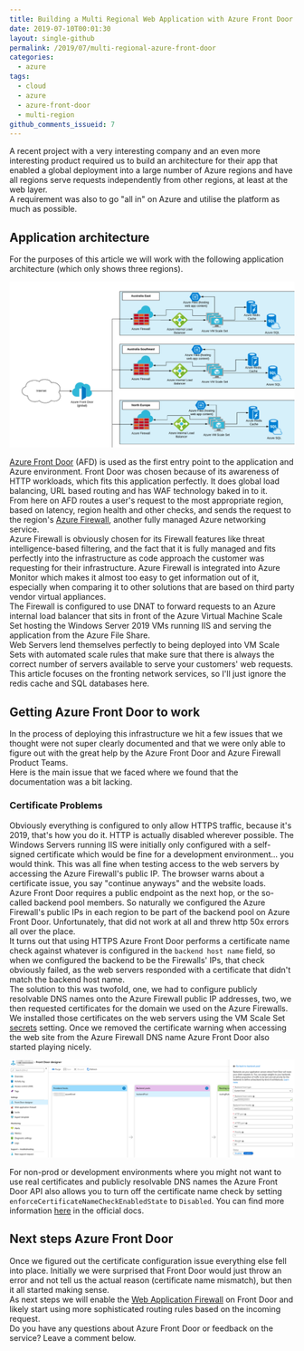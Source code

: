 ```yaml
---
title: Building a Multi Regional Web Application with Azure Front Door
date: 2019-07-10T00:01:30
layout: single-github
permalink: /2019/07/multi-regional-azure-front-door
categories:
  - azure
tags:
  - cloud
  - azure
  - azure-front-door
  - multi-region
github_comments_issueid: 7
---
```


A recent project with a very interesting company and an even more interesting product required us to build an architecture for their app that enabled a global deployment into a large number of Azure regions and have all regions serve requests independently from other regions, at least at the web layer.<br>
A requirement was also to go "all in" on Azure and utilise the platform as much as possible.

## Application architecture

For the purposes of this article we will work with the following application architecture (which only shows three regions).

![azure application architecture](/media/2019/07/app_arch.png)

[Azure Front Door](https://azure.microsoft.com/en-au/services/frontdoor/) (AFD) is used as the first entry point to the application and Azure environment. Front Door was chosen because of its awareness of HTTP workloads, which fits this application perfectly. It does global load balancing, URL based routing and has WAF technology baked in to it.<br>
From here on AFD routes a user's request to the most appropriate region, based on latency, region health and other checks, and sends the request to the region's [Azure Firewall](https://azure.microsoft.com/en-au/services/azure-firewall/), another fully managed Azure networking service.<br>
Azure Firewall is obviously chosen for its Firewall features like threat intelligence-based filtering, and the fact that it is fully managed and fits perfectly into the infrastructure as code approach the customer was requesting for their infrastructure. Azure Firewall is integrated into Azure Monitor which makes it almost too easy to get information out of it, especially when comparing it to other solutions that are based on third party vendor virtual appliances.<br>
The Firewall is configured to use DNAT to forward requests to an Azure internal load balancer that sits in front of the Azure Virtual Machine Scale Set hosting the Windows Server 2019 VMs running IIS and serving the application from the Azure File Share.<br>
Web Servers lend themselves perfectly to being deployed into VM Scale Sets with automated scale rules that make sure that there is always the correct number of servers available to serve your customers' web requests.
This article focuses on the fronting network services, so I'll just ignore the redis cache and SQL databases here.

## Getting Azure Front Door to work

In the process of deploying this infrastructure we hit a few issues that we thought were not super clearly documented and that we were only able to figure out with the great help by the Azure Front Door and Azure Firewall Product Teams.<br>
Here is the main issue that we faced where we found that the documentation was a bit lacking.

### Certificate Problems

Obviously everything is configured to only allow HTTPS traffic, because it's 2019, that's how you do it. HTTP is actually disabled wherever possible.
The Windows Servers running IIS were initially only configured with a self-signed certificate which would be fine for a development environment... you would think. This was all fine when testing access to the web servers by accessing the Azure Firewall's public IP. The browser warns about a certificate issue, you say "continue anyways" and the website loads.<br>
Azure Front Door requires a public endpoint as the next hop, or the so-called backend pool members. So naturally we configured the Azure Firewall's public IPs in each region to be part of the backend pool on Azure Front Door. Unfortunately, that did not work at all and threw http 50x errors all over the place.<br>
It turns out that using HTTPS Azure Front Door performs a certificate name check against whatever is configured in the `backend host name` field, so when we configured the backend to be the Firewalls' IPs, that check obviously failed, as the web servers responded with a certificate that didn't match the backend host name.<br>
The solution to this was twofold, one, we had to configure publicly resolvable DNS names onto the Azure Firewall public IP addresses, two, we then requested certificates for the domain we used on the Azure Firewalls. We installed those certificates on the web servers using the VM Scale Set [secrets](https://docs.microsoft.com/en-us/azure/virtual-machine-scale-sets/virtual-machine-scale-sets-faq#how-do-i-securely-ship-a-certificate-to-the-vm) setting. Once we removed the certificate warning when accessing the web site from the Azure Firewall DNS name Azure Front Door also started playing nicely.

![azure front door configuration](/media/2019/07/afd.png)

For non-prod or development environments where you might not want to use real certificates and publicly resolvable DNS names the Azure Front Door API also allows you to turn off the certificate name check by setting `enforceCertificateNameCheckEnabledState` to `Disabled`. You can find more information [here](https://docs.microsoft.com/en-us/rest/api/frontdoorservice/frontdoor/frontdoors/createorupdate#enforcecertificatenamecheckenabledstate) in the official docs.

## Next steps Azure Front Door

Once we figured out the certificate configuration issue everything else fell into place. Initially we were surprised that Front Door would just throw an error and not tell us the actual reason (certificate name mismatch), but then it all started making sense.<br>
As next steps we will enable the [Web Application Firewall](https://docs.microsoft.com/en-us/azure/frontdoor/waf-overview) on Front Door and likely start using more sophisticated routing rules based on the incoming request.<br>
Do you have any questions about Azure Front Door or feedback on the service? Leave a comment below.